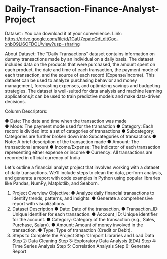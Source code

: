 # Daily-Transaction-Finance-Analyst-Project

Dataset : You can download it at your convenience.
Link: https://drive.google.com/file/d/1GaU7epateQdLdltGoc-xnbO9LI6OFDOU/view?usp=sharing

About Dataset: 
The "Daily Transactions" dataset contains information on dummy transactions made by
an individual on a daily basis. The dataset includes data on the products that were
purchased, the amount spent on each product, the date and time of each transaction,
the payment mode of each transaction, and the source of each record
(Expense/Income).
This dataset can be used to analyze purchasing behavior and money management,
forecasting expenses, and optimizing savings and budgeting strategies. The dataset is
well-suited for data analysis and machine learning applications,it can be used to train
predictive models and make data-driven decisions.

Column Descriptors:

● Date: The date and time when the transaction was made   
● Mode: The payment mode used for the transaction
● Category: Each record is divided into a set of categories of transactions
● Subcategory: Categories are further broken down into Subcategories of
transactions
● Note: A brief description of the transaction made
● Amount: The transactional amount
● Income/Expense: The indicator of each transaction representing either expense
or income
● Currency: All transactions are recorded in official currency of India


Let's outline a financial analyst project that involves working with a dataset of
daily transactions. We'll include steps to clean the data, perform analysis, and generate
a report with code examples in Python using popular libraries like Pandas, NumPy,
Matplotlib, and Seaborn.
1. Project Overview
Objective:
   ● Analyze daily financial transactions to identify trends, patterns, and insights.
   ● Generate a comprehensive report with visualizations.
2. Dataset Description
   ● Date: Date of the transaction.
   ● Transaction_ID: Unique identifier for each transaction.
   ● Account_ID: Unique identifier for the account.
   ● Category: Category of the transaction (e.g., Sales, Purchase, Salary).
   ● Amount: Amount of money involved in the transaction.
   ● Type: Type of transaction (Credit or Debit).
3. Steps to Complete the Project
   Step 1: Import Libraries and Load Data
   Step 2: Data Cleaning
   Step 3: Exploratory Data Analysis (EDA)
   Step 4: Time Series Analysis
   Step 5: Correlation Analysis
   Step 6: Generate Report
   
